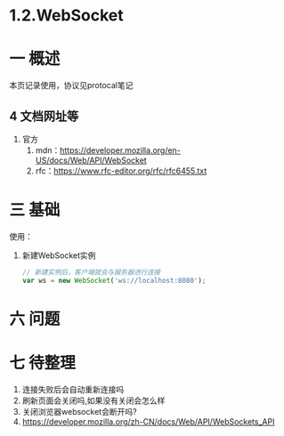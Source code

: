 # 1.2.WebSocket

# 一 概述
本页记录使用，协议见protocal笔记

## 4 文档网址等
1. 官方
    1. mdn：https://developer.mozilla.org/en-US/docs/Web/API/WebSocket
    2. rfc：https://www.rfc-editor.org/rfc/rfc6455.txt

# 三 基础
使用：
1. 新建WebSocket实例

    ```js
    // 新建实例后，客户端就会与服务器进行连接
    var ws = new WebSocket('ws://localhost:8080');
    ```

# 六 问题
# 七 待整理
1. 连接失败后会自动重新连接吗
2. 刷新页面会关闭吗,如果没有关闭会怎么样
3. 关闭浏览器websocket会断开吗?
4. https://developer.mozilla.org/zh-CN/docs/Web/API/WebSockets_API